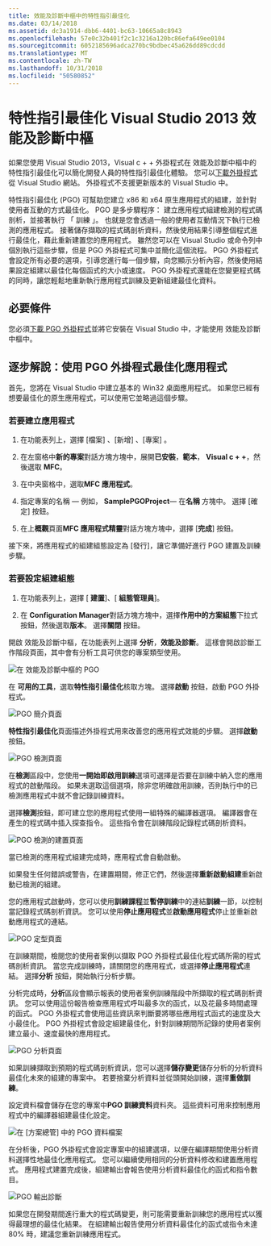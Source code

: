 ```yaml
---
title: 效能及診斷中樞中的特性指引最佳化
ms.date: 03/14/2018
ms.assetid: dc3a1914-dbb6-4401-bc63-10665a8c8943
ms.openlocfilehash: 57e0c32b401f2c1c3216a120bc86efa649ee0104
ms.sourcegitcommit: 6052185696adca270bc9bdbec45a626dd89cdcdd
ms.translationtype: MT
ms.contentlocale: zh-TW
ms.lasthandoff: 10/31/2018
ms.locfileid: "50580852"
---
```

# <a name="profile-guided-optimization-in-the-visual-studio-2013-performance-and-diagnostics-hub"></a>特性指引最佳化 Visual Studio 2013 效能及診斷中樞

如果您使用 Visual Studio 2013，Visual c + + 外掛程式在 效能及診斷中樞中的特性指引最佳化可以簡化開發人員的特性指引最佳化體驗。 您可以[下載外掛程式](https://marketplace.visualstudio.com/items?itemName=ProfileGuidedOptimizationTeam.ProfileGuidedOptimizationforVisualC)從 Visual Studio 網站。 外掛程式不支援更新版本的 Visual Studio 中。

特性指引最佳化 (PGO) 可幫助您建立 x86 和 x64 原生應用程式的組建，並針對使用者互動的方式最佳化。 PGO 是多步驟程序： 建立應用程式組建檢測的程式碼剖析，並接著執行 「 訓練 」。 也就是您會透過一般的使用者互動情況下執行已檢測的應用程式。 接著儲存擷取的程式碼剖析資料，然後使用結果引導整個程式進行最佳化，藉此重新建置您的應用程式。 雖然您可以在 Visual Studio 或命令列中個別執行這些步驟，但是 PGO 外掛程式可集中並簡化這個流程。 PGO 外掛程式會設定所有必要的選項，引導您進行每一個步驟，向您顯示分析內容，然後使用結果設定組建以最佳化每個函式的大小或速度。 PGO 外掛程式還能在您變更程式碼的同時，讓您輕鬆地重新執行應用程式訓練及更新組建最佳化資料。

## <a name="prerequisites"></a>必要條件

您必須[下載 PGO 外掛程式](https://marketplace.visualstudio.com/items?itemName=ProfileGuidedOptimizationTeam.ProfileGuidedOptimizationforVisualC)並將它安裝在 Visual Studio 中，才能使用 效能及診斷中樞中。

## <a name="walkthrough-using-the-pgo-plug-in-to-optimize-an-app"></a>逐步解說：使用 PGO 外掛程式最佳化應用程式

首先，您將在 Visual Studio 中建立基本的 Win32 桌面應用程式。 如果您已經有想要最佳化的原生應用程式，可以使用它並略過這個步驟。

### <a name="to-create-an-app"></a>若要建立應用程式

1. 在功能表列上，選擇 [檔案] 、[新增] 、[專案] 。

1. 在左窗格中**新的專案**對話方塊方塊中，展開**已安裝**，**範本**， **Visual c + +**，然後選取  **MFC**。

1. 在中央窗格中，選取**MFC 應用程式**。

1. 指定專案的名稱 — 例如， **SamplePGOProject**— 在**名稱** 方塊中。 選擇 [確定]  按鈕。

1. 在上**概觀**頁面**MFC 應用程式精靈**對話方塊方塊中，選擇 [**完成**] 按鈕。

接下來，將應用程式的組建組態設定為 [發行]，讓它準備好進行 PGO 建置及訓練步驟。

### <a name="to-set-the-build-configuration"></a>若要設定組建組態

1. 在功能表列上，選擇 [ **建置**]、[ **組態管理員**]。

1. 在  **Configuration Manager**對話方塊方塊中，選擇**作用中的方案組態**下拉式按鈕，然後選取**版本**。 選擇**關閉** 按鈕。

開啟 效能及診斷中樞，在功能表列上選擇 **分析**，**效能及診斷**。 這樣會開啟診斷工作階段頁面，其中會有分析工具可供您的專案類型使用。

![在 效能及診斷中樞的 PGO](../../build/reference/media/pgofig0hub.png "PGOFig0Hub")

在 **可用的工具**，選取**特性指引最佳化**核取方塊。 選擇**啟動** 按鈕，啟動 PGO 外掛程式。

![PGO 簡介頁面](../../build/reference/media/pgofig1start.png "PGOFig1Start")

**特性指引最佳化**頁面描述外掛程式用來改善您的應用程式效能的步驟。 選擇**啟動** 按鈕。

![PGO 檢測頁面](../../build/reference/media/pgofig2instrument.png "PGOFig2Instrument")

在**檢測**區段中，您使用**一開始即啟用訓練**選項可選擇是否要在訓練中納入您的應用程式的啟動階段。 如果未選取這個選項，除非您明確啟用訓練，否則執行中的已檢測應用程式中就不會記錄訓練資料。

選擇**檢測**按鈕，即可建立您的應用程式使用一組特殊的編譯器選項。 編譯器會在產生的程式碼中插入探查指令。 這些指令會在訓練階段記錄程式碼剖析資料。

![PGO 檢測的建置頁面](../../build/reference/media/pgofig3build.PNG "PGOFig3Build")

當已檢測的應用程式組建完成時，應用程式會自動啟動。

如果發生任何錯誤或警告，在建置期間，修正它們，然後選擇**重新啟動組建**重新啟動已檢測的組建。

您的應用程式啟動時，您可以使用**訓練課程**並**暫停訓練**中的連結**訓練**一節，以控制當記錄程式碼剖析資訊。 您可以使用**停止應用程式**並**啟動應用程式**停止並重新啟動應用程式的連結。

![PGO 定型頁面](../../build/reference/media/pgofig4training.PNG "PGOFig4Training")

在訓練期間，檢閱您的使用者案例以擷取 PGO 外掛程式最佳化程式碼所需的程式碼剖析資訊。 當您完成訓練時，請關閉您的應用程式，或選擇**停止應用程式**連結。 選擇**分析** 按鈕，開始執行分析步驟。

分析完成時，**分析**區段會顯示報表的使用者案例訓練階段中所擷取的程式碼剖析資訊。 您可以使用這份報告檢查應用程式呼叫最多次的函式，以及花最多時間處理的函式。 PGO 外掛程式會使用這些資訊來判斷要將哪些應用程式函式的速度及大小最佳化。 PGO 外掛程式會設定組建最佳化，針對訓練期間所記錄的使用者案例建立最小、速度最快的應用程式。

![PGO 分析頁面](../../build/reference/media/pgofig5analyze.png "PGOFig5Analyze")

如果訓練擷取到預期的程式碼剖析資訊，您可以選擇**儲存變更**儲存分析的分析資料最佳化未來的組建的專案中。 若要捨棄分析資料並從頭開始訓練，選擇**重做訓練**。

設定資料檔會儲存在您的專案中**PGO 訓練資料**資料夾。 這些資料可用來控制應用程式中的編譯器組建最佳化設定。

![在 [方案總管] 中的 PGO 資料檔案](../../build/reference/media/pgofig6data.png "PGOFig6Data")

在分析後，PGO 外掛程式會設定專案中的組建選項，以便在編譯期間使用分析資料選擇性地最佳化應用程式。 您可以繼續使用相同的分析資料修改和建置應用程式。 應用程式建置完成後，組建輸出會報告使用分析資料最佳化的函式和指令數目。

![PGO 輸出診斷](../../build/reference/media/pgofig7diagnostics.png "PGOFig7Diagnostics")

如果您在開發期間進行重大的程式碼變更，則可能需要重新訓練您的應用程式以獲得最理想的最佳化結果。 在組建輸出報告使用分析資料最佳化的函式或指令未達 80% 時，建議您重新訓練應用程式。